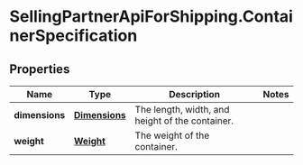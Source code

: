 # SellingPartnerApiForShipping.ContainerSpecification

## Properties
Name | Type | Description | Notes
------------ | ------------- | ------------- | -------------
**dimensions** | [**Dimensions**](Dimensions.md) | The length, width, and height of the container. | 
**weight** | [**Weight**](Weight.md) | The weight of the container. | 


